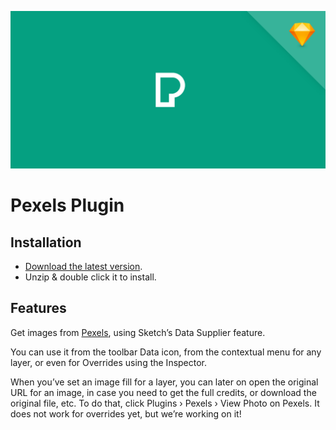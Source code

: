 [![Pexels Banner](docs/social-preview.png)](https://www.sketch.com/extensions/plugins/pexels/)

# Pexels Plugin

## Installation

- [Download the latest version](https://github.com/pexels/pexels-sketchplugin/releases/latest/download/pexels.sketchplugin.zip).
- Unzip & double click it to install.

## Features

Get images from [Pexels](https://pexels.com), using Sketch’s Data Supplier feature.

You can use it from the toolbar Data icon, from the contextual menu for any layer, or even for Overrides using the Inspector.

When you’ve set an image fill for a layer, you can later on open the original URL for an image, in case you need to get the full credits, or download the original file, etc. To do that, click Plugins › Pexels › View Photo on Pexels. It does not work for overrides yet, but we’re working on it!
